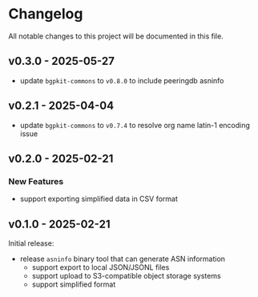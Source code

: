 # Changelog

All notable changes to this project will be documented in this file.

## v0.3.0 - 2025-05-27

* update `bgpkit-commons` to `v0.8.0` to include peeringdb asninfo

## v0.2.1 - 2025-04-04

* update `bgpkit-commons` to `v0.7.4` to resolve org name latin-1 encoding issue

## v0.2.0 - 2025-02-21

### New Features

* support exporting simplified data in CSV format

## v0.1.0 - 2025-02-21

Initial release:

* release `asninfo` binary tool that can generate ASN information
    * support export to local JSON/JSONL files
    * support upload to S3-compatible object storage systems
    * support simplified format